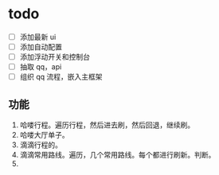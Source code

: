 # todo

- [ ] 添加最新 ui
- [ ] 添加自动配置
- [ ] 添加浮动开关和控制台
- [ ] 抽取 qq，api
- [ ] 组织 qq 流程，嵌入主框架

## 功能

1. 哈喽行程。遍历行程，然后进去刷，然后回退，继续刷。
2. 哈喽大厅单子。
3. 滴滴行程的。
4. 滴滴常用路线。遍历，几个常用路线。每个都进行刷新。判断。
5.
